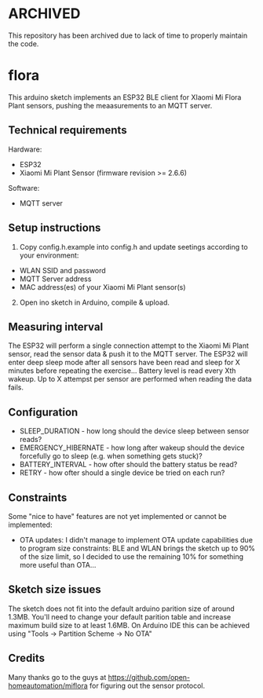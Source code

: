 # ARCHIVED 

This repository has been archived due to lack of time to properly maintain the code.

# flora

This arduino sketch implements an ESP32 BLE client for XIaomi Mi Flora Plant sensors, pushing the meaasurements to an MQTT server.

## Technical requirements

Hardware:
- ESP32
- Xiaomi Mi Plant Sensor (firmware revision >= 2.6.6)

Software:
- MQTT server

## Setup instructions

1) Copy config.h.example into config.h and update seetings according to your environment:
- WLAN SSID and password
- MQTT Server address
- MAC address(es) of your Xiaomi Mi Plant sensor(s)

2) Open ino sketch in Arduino, compile & upload. 

## Measuring interval

The ESP32 will perform a single connection attempt to the Xiaomi Mi Plant sensor, read the sensor data & push it to the MQTT server. The ESP32 will enter deep sleep mode after all sensors have been read and sleep for X minutes before repeating the exercise...
Battery level is read every Xth wakeup.
Up to X attempst per sensor are performed when reading the data fails.

## Configuration

- SLEEP_DURATION - how long should the device sleep between sensor reads?
- EMERGENCY_HIBERNATE - how long after wakeup should the device forcefully go to sleep (e.g. when something gets stuck)?
- BATTERY_INTERVAL - how ofter should the battery status be read?
- RETRY - how ofter should a single device be tried on each run?

## Constraints

Some "nice to have" features are not yet implemented or cannot be implemented:
  - OTA updates: I didn't manage to implement OTA update capabilities due to program size constraints: BLE and WLAN brings the sketch up to 90% of the size limit, so I decided to use the remaining 10% for something more useful than OTA...

## Sketch size issues

The sketch does not fit into the default arduino parition size of around 1.3MB. You'll need to change your default parition table and increase maximum build size to at least 1.6MB.
On Arduino IDE this can be achieved using "Tools -> Partition Scheme -> No OTA"

## Credits

Many thanks go to the guys at https://github.com/open-homeautomation/miflora for figuring out the sensor protocol.
